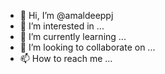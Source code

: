 - 👋 Hi, I’m @amaldeeppj
- 👀 I’m interested in ...
- 🌱 I’m currently learning ...
- 💞️ I’m looking to collaborate on ...
- 📫 How to reach me ...

<!---
amaldeeppj/amaldeeppj is a ✨ special ✨ repository because its `README.md` (this file) appears on your GitHub profile.
You can click the Preview link to take a look at your changes.
--->
